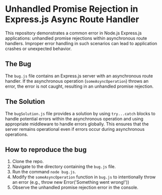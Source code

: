 # Unhandled Promise Rejection in Express.js Async Route Handler

This repository demonstrates a common error in Node.js Express.js applications: unhandled promise rejections within asynchronous route handlers.  Improper error handling in such scenarios can lead to application crashes or unexpected behavior.

## The Bug
The `bug.js` file contains an Express.js server with an asynchronous route handler.  If the asynchronous operation (`someAsyncOperation`) throws an error, the error is not caught, resulting in an unhandled promise rejection.

## The Solution
The `bugSolution.js` file provides a solution by using `try...catch` blocks to handle potential errors within the asynchronous operation and using appropriate middleware to handle errors globally. This ensures that the server remains operational even if errors occur during asynchronous operations.

## How to reproduce the bug
1. Clone the repo.
2. Navigate to the directory containing the `bug.js` file.
3. Run the command `node bug.js`.
4. Modify the `someAsyncOperation` function in `bug.js` to intentionally throw an error (e.g., throw new Error('Something went wrong!'))
5. Observe the unhandled promise rejection error in the console.